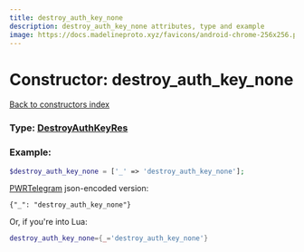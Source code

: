 ```yaml
---
title: destroy_auth_key_none
description: destroy_auth_key_none attributes, type and example
image: https://docs.madelineproto.xyz/favicons/android-chrome-256x256.png
---
```

# Constructor: destroy\_auth\_key\_none  
[Back to constructors index](index.md)






### Type: [DestroyAuthKeyRes](../types/DestroyAuthKeyRes.md)


### Example:

```php
$destroy_auth_key_none = ['_' => 'destroy_auth_key_none'];
```  

[PWRTelegram](https://pwrtelegram.xyz) json-encoded version:

```
{"_": "destroy_auth_key_none"}
```


Or, if you're into Lua:

```lua
destroy_auth_key_none={_='destroy_auth_key_none'}

```


